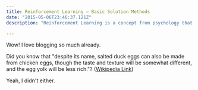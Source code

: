 ```yaml
---
title: Reinforcement Learning — Basic Solution Methods
date: "2015-05-06T23:46:37.121Z"
description: "Reinforcement Learning is a concept from psychology that can be embedded in machines to derive intelligent decision-making. A fundamental question is how should the machine adapt its behavior as a result of its experience, in the purpose of maximizing the cumulative reward."

---
```


Wow! I love blogging so much already.

Did you know that "despite its name, salted duck eggs can also be made from
chicken eggs, though the taste and texture will be somewhat different, and the
egg yolk will be less rich."?
([Wikipedia Link](https://en.wikipedia.org/wiki/Salted_duck_egg))

Yeah, I didn't either.
